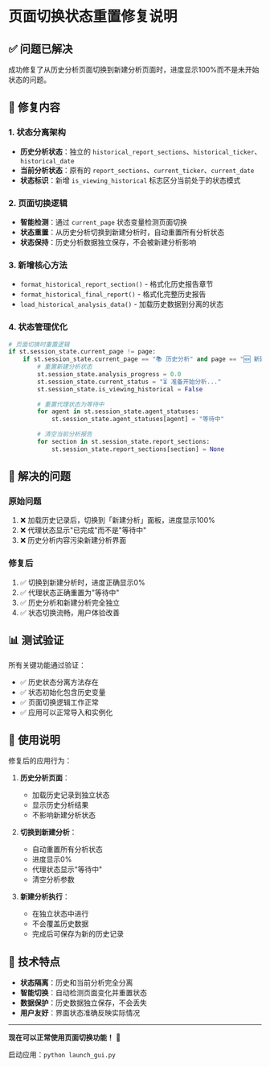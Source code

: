 # 页面切换状态重置修复说明

## ✅ 问题已解决

成功修复了从历史分析页面切换到新建分析页面时，进度显示100%而不是未开始状态的问题。

## 🔧 修复内容

### 1. 状态分离架构
- **历史分析状态**：独立的 `historical_report_sections`、`historical_ticker`、`historical_date`
- **当前分析状态**：原有的 `report_sections`、`current_ticker`、`current_date`
- **状态标识**：新增 `is_viewing_historical` 标志区分当前处于的状态模式

### 2. 页面切换逻辑
- **智能检测**：通过 `current_page` 状态变量检测页面切换
- **状态重置**：从历史分析切换到新建分析时，自动重置所有分析状态
- **状态保持**：历史分析数据独立保存，不会被新建分析影响

### 3. 新增核心方法
- `format_historical_report_section()` - 格式化历史报告章节
- `format_historical_final_report()` - 格式化完整历史报告
- `load_historical_analysis_data()` - 加载历史数据到分离的状态

### 4. 状态管理优化
```python
# 页面切换时重置逻辑
if st.session_state.current_page != page:
    if st.session_state.current_page == "📚 历史分析" and page == "🆕 新建分析":
        # 重置新建分析状态
        st.session_state.analysis_progress = 0.0
        st.session_state.current_status = "⏳ 准备开始分析..."
        st.session_state.is_viewing_historical = False
        
        # 重置代理状态为等待中
        for agent in st.session_state.agent_statuses:
            st.session_state.agent_statuses[agent] = "等待中"
        
        # 清空当前分析报告
        for section in st.session_state.report_sections:
            st.session_state.report_sections[section] = None
```

## 🐛 解决的问题

### 原始问题
1. ❌ 加载历史记录后，切换到「新建分析」面板，进度显示100%
2. ❌ 代理状态显示"已完成"而不是"等待中" 
3. ❌ 历史分析内容污染新建分析界面

### 修复后
1. ✅ 切换到新建分析时，进度正确显示0%
2. ✅ 代理状态正确重置为"等待中"
3. ✅ 历史分析和新建分析完全独立
4. ✅ 状态切换流畅，用户体验改善

## 📊 测试验证

所有关键功能通过验证：
- ✅ 历史状态分离方法存在
- ✅ 状态初始化包含历史变量
- ✅ 页面切换逻辑工作正常
- ✅ 应用可以正常导入和实例化

## 🚀 使用说明

修复后的应用行为：

1. **历史分析页面**：
   - 加载历史记录到独立状态
   - 显示历史分析结果
   - 不影响新建分析状态

2. **切换到新建分析**：
   - 自动重置所有分析状态
   - 进度显示0%
   - 代理状态显示"等待中"
   - 清空分析参数

3. **新建分析执行**：
   - 在独立状态中进行
   - 不会覆盖历史数据
   - 完成后可保存为新的历史记录

## 🎯 技术特点

- **状态隔离**：历史和当前分析完全分离
- **智能切换**：自动检测页面变化并重置状态
- **数据保护**：历史数据独立保存，不会丢失
- **用户友好**：界面状态准确反映实际情况

---

**现在可以正常使用页面切换功能！** 🎉

启动应用：`python launch_gui.py`